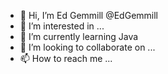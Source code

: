 - 👋 Hi, I’m Ed Gemmill @EdGemmill
- 👀 I’m interested in ...
- 🌱 I’m currently learning Java
- 💞️ I’m looking to collaborate on ...
- 📫 How to reach me ...

<!---
EdGemmill/EdGemmill is a ✨ special ✨ repository because its `README.md` (this file) appears on your GitHub profile.
You can click the Preview link to take a look at your changes.
--->
